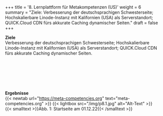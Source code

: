 +++
title = '8. Lernplattform für Metakompetenzen (US)'
weight = 6
summary = "Ziele: Verbesserung der deutschsprachigen Schwesterseite; Hochskalierbare Linode-Instanz mit Kalifornien (USA) als Serverstandort; QUICK.Cloud CDN fürs akkurate Caching dynamischer Seiten."
draft = false
+++

**Ziele**  
Verbesserung der deutschsprachigen Schwesterseite; Hochskalierbare Linode-Instanz mit Kalifornien (USA) als Serverstandort; QUICK.Cloud CDN fürs akkurate Caching dynamischer Seiten.

</br></br>  
</br></br> 

**Ergebnisse**  
{{< newtab url="https://meta-competencies.org" text="meta-competencies.org" >}}
{{< lightbox src="/img/p8.1.jpg" alt="Alt-Text" >}}
{{< smalltext >}}Abb. 1: Startseite am 01.12.22{{< /smalltext >}}  


